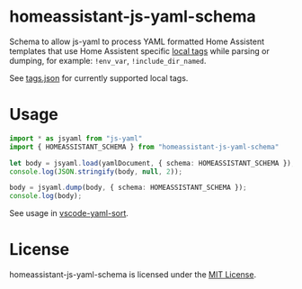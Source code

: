 # homeassistant-js-yaml-schema
Schema to allow js-yaml to process YAML formatted Home Assistent templates that use Home Assistent specific [local tags](https://www.home-assistant.io/docs/configuration/splitting_configuration/) while parsing or dumping, for example: `!env_var`, `!include_dir_named`.

See [tags.json](https://github.com/pascalre/homeassistant-js-yaml-schema/blob/master/src/tags.json) for currently supported local tags.

# Usage
```typescript
import * as jsyaml from "js-yaml"
import { HOMEASSISTANT_SCHEMA } from "homeassistant-js-yaml-schema"

let body = jsyaml.load(yamlDocument, { schema: HOMEASSISTANT_SCHEMA });
console.log(JSON.stringify(body, null, 2));

body = jsyaml.dump(body, { schema: HOMEASSISTANT_SCHEMA });
console.log(body);
```

See usage in [vscode-yaml-sort](https://github.com/pascalre/vscode-yaml-sort).

# License
homeassistant-js-yaml-schema is licensed under the [MIT License](https://raw.githubusercontent.com/pascalre/homeassistant-js-yaml-schema/master/LICENSE).
